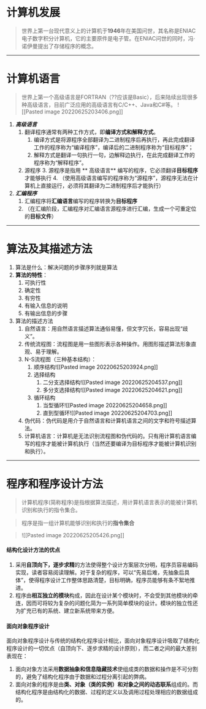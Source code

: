 # 计算机发展
> 世界上第一台现代意义上的计算机于**1946**年在美国问世，其名称是ENIAC电子数字积分计算机，它的主要原件是电子管。在ENIAC问世的同时，冯·诺伊曼提出了存储程序的概念。

---

# 计算机语言
>世界上第一个高级语言是FORTRAN（??应该是Basic），后来陆续出现很多种高级语言，目前广泛应用的高级语言有C/C++、Java和C#等。
![[Pasted image 20220625203406.png]]
1. ***高级语言***
	1. 翻译程序通常有两种工作方式，即**编译方式和解释方式**。
		1. 编译方式是将源程序全部翻译为二进制程序后再执行，再此完成翻译工作的程序称为“编译程序”，编译后的二进制程序称为“目标程序”；
		2. 解释方式是翻译一句执行一句，边解释边执行，在此完成翻译工作的程序称为“解释程序”。
	2. 源程序
		3. 源程序是指用 ** 高级语言** 编写的程序，它必须翻译**目标程序**才能够执行
		4. （使用高级语言编写的程序称为“源程序”，源程序无法在计算机上直接运行，必须将其翻译为二进制程序后才能执行）
2. ***汇编程序***
	1. 汇编程序将**汇编语言**编写的程序转换为**目标程序**
	2. （在汇编阶段，汇编程序对汇编语言源程序进行汇编，生成一个可重定位的**目标文件**）

---
# 算法及其描述方法
1. 算法是什么：解决问题的步骤序列就是算法
2. **算法的特性**：
	1. 可执行性
	2. 确定性
	3. 有穷性
	4. 有输入信息的说明
	5. 有输出信息的步骤
3. 算法的描述方法
	1. 自然语言：用自然语言描述算法通俗易懂，但文字冗长，容易出现“歧义”。
	2. 传统流程图：流程图是用一些图形表示各种操作。用图形描述算法形象直观、易于理解。
	3. N-S流程图（三种基本结构）：
		1. 顺序结构![[Pasted image 20220625203924.png]]
		2. 选择结构
			1. 二分支选择结构![[Pasted image 20220625204537.png]]
			2. 多分支选择结构![[Pasted image 20220625204621.png]]
		3. 循环结构
			1. 当型循环![[Pasted image 20220625204658.png]]
			2. 直到型循环![[Pasted image 20220625204703.png]]
	4. 伪代码：伪代码是用介于自然语言和计算机语言之间的文字和符号描述算法。
	5. 计算机语言：计算机是无法识别流程图和伪代码的。只有用计算机语言编写的程序才能被计算机执行（当然还要编译为目标程序才能被计算机识别和执行）。

---
# 程序和程序设计方法
>计算机程序(简称程序)是指根据算法描述，用计算机语言表示的能被计算机识别和执行的指令集合。

>程序是指一组计算机能够识别和执行的**指令集合**

>![[Pasted image 20220625205426.png]]

#### 结构化设计方法的优点
1. 采用**自顶向下，逐步求精**的方法使得整个设计方案层次分明，程序员容易编码实现，读者容易阅读理解。对于复杂的程序，可以“先易后难，先抽象后具体”，使得程序设计工作整体思路清楚，目标明确，程序员能够有条不絮地推进。
2. 程序由**相互独立的模块**构成，因此在设计某个模块时，不会受到其他模块的牵连，因而可将较为复杂的问题化简为一系列简单模块的设计。模块的独立性还为扩充已有的系统、建立新系统带来方便。
#### 面向对象程序设计
面向对象程序设计与传统的结构化程序设计相比，面向对象程序设计吸取了结构化程序设计的一切优点（自顶向下、逐步求精的设计原则），而二者之间的最大差别表现在：
1. 面向对象方法采用**数据抽象和信息隐藏技术**使组成类的数据和操作是不可分割的，避免了结构化程序由于数据和过程分离引起的弊病。
2. 面向对象的程序是由**类、对象（类的实例）和对象之间的动态联系**组成的。而结构化程序是由结构化的数据、过程的定义以及调用过程处理相应的数据组成的。
